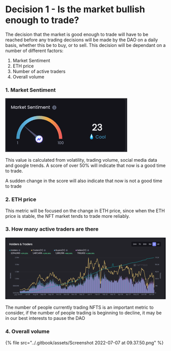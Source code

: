 # Decision 1 - Is the market bullish enough to trade?

The decision that the market is good enough to trade will have to be reached before any trading decisions will be made by the DAO on a daily basis, whether this be to buy, or to sell. This decision will be dependant on a number of different factors:

1. Market Sentiment
2. ETH price
3. Number of active traders
4. Overall volume

### 1. Market Sentiment

![From nftgo.io](<../.gitbook/assets/Screenshot 2022-07-06 at 13.48.32.png>)

This value is calculated from volatility, trading volume, social media data and google trends. A score of over 50% will indicate that now is a good time to trade.

A sudden change in the score will also indicate that now is not a good time to trade

### 2. ETH price

This metric will be focused on the change in ETH price, since when the ETH price is stable, the NFT market tends to trade more reliably.

### 3. How many active traders are there

![From nftgo.io](<../.gitbook/assets/Screenshot 2022-07-06 at 14.01.19.png>)

The number of people currently trading NFTS is an important metric to consider, if the number of people trading is beginning to decline, it may be in our best interests to pause the DAO

### &#x20;4. Overall volume

{% file src="../.gitbook/assets/Screenshot 2022-07-07 at 09.37.50.png" %}
